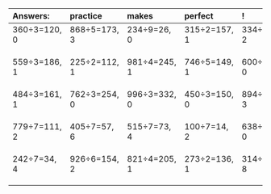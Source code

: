 | Answers: | practice | makes | perfect | ! |
| :--- | :--- | :--- | :--- | :--- |
| 360÷3=120, 0 | 868÷5=173, 3 | 234÷9=26, 0 | 315÷2=157, 1 | 334÷4=83, 2 | 
|   |   |   |   |   | 
|   |   |   |   |   | 
|   |   |   |   |   | 
| 559÷3=186, 1 | 225÷2=112, 1 | 981÷4=245, 1 | 746÷5=149, 1 | 600÷6=100, 0 | 
|   |   |   |   |   | 
|   |   |   |   |   | 
|   |   |   |   |   | 
| 484÷3=161, 1 | 762÷3=254, 0 | 996÷3=332, 0 | 450÷3=150, 0 | 894÷9=99, 3 | 
|   |   |   |   |   | 
|   |   |   |   |   | 
|   |   |   |   |   | 
| 779÷7=111, 2 | 405÷7=57, 6 | 515÷7=73, 4 | 100÷7=14, 2 | 638÷2=319, 0 | 
|   |   |   |   |   | 
|   |   |   |   |   | 
|   |   |   |   |   | 
| 242÷7=34, 4 | 926÷6=154, 2 | 821÷4=205, 1 | 273÷2=136, 1 | 314÷9=34, 8 | 
|   |   |   |   |   | 
|   |   |   |   |   | 
|   |   |   |   |   | 
